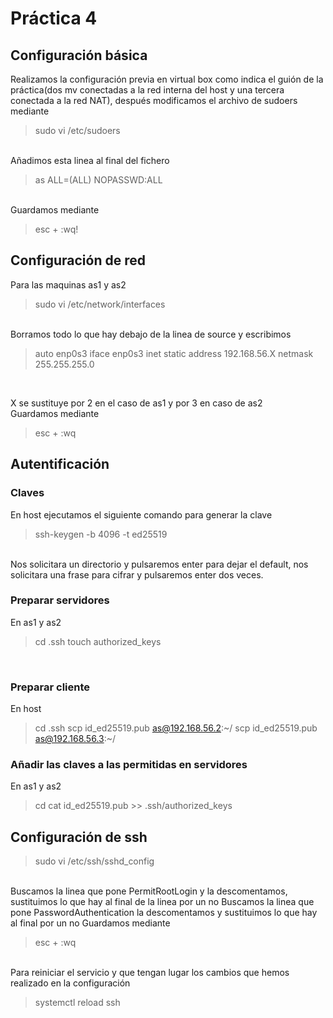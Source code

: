 # Práctica 4
## Configuración básica
Realizamos la configuración previa en virtual box como indica el guión de la práctica(dos mv conectadas a la red interna del host y una tercera conectada a la red NAT), después modificamos el archivo de sudoers mediante
> sudo vi /etc/sudoers

<br>
Añadimos esta linea al final del fichero

> as ALL=(ALL) NOPASSWD:ALL

<br>
Guardamos mediante

> esc + :wq!

## Configuración de red
Para las maquinas as1 y as2

> sudo vi /etc/network/interfaces

<br>
Borramos todo lo que hay debajo de la linea de source y escribimos

> auto enp0s3
  iface enp0s3 inet static
    address 192.168.56.X
    netmask 255.255.255.0
<br>

X se sustituye por 2 en el caso de as1 y por 3 en caso de as2<br>
Guardamos mediante

> esc + :wq

## Autentificación
### Claves
En host ejecutamos el siguiente comando para generar la clave

> ssh-keygen -b 4096 -t ed25519 

<br>
Nos solicitara un directorio y pulsaremos enter para dejar el default, nos solicitara una frase para cifrar y pulsaremos enter dos veces.

### Preparar servidores
En as1 y as2

> cd .ssh
  touch authorized_keys
  
<br>

### Preparar cliente
En host

> cd .ssh
  scp id_ed25519.pub as@192.168.56.2:~/
  scp id_ed25519.pub as@192.168.56.3:~/

### Añadir las claves a las permitidas en servidores
En as1 y as2
> cd
  cat id_ed25519.pub >> .ssh/authorized_keys

## Configuración de ssh
> sudo vi /etc/ssh/sshd_config

<br>
Buscamos la linea que pone PermitRootLogin y la descomentamos, sustituimos lo que hay al final de la linea por un no
Buscamos la linea que pone PasswordAuthentication la descomentamos y sustituimos lo que hay al final por un no
Guardamos mediante

> esc + :wq

<br>
Para reiniciar el servicio y que tengan lugar los cambios que hemos realizado en la configuración

> systemctl reload ssh
